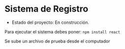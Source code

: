 <h1>Sistema de Registro </h1>

- Estado del proyecto: En construcción.

Para ejecutar el sistema debes poner:
```npm install react```

Se sube un archivo de prueba desde el computador
